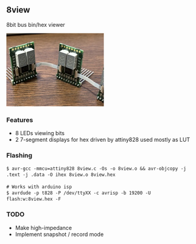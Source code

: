 ## 8view

8bit bus bin/hex viewer

![8view](../doc/th-8view-1.0.jpg)

### Features
* 8 LEDs viewing bits
* 2 7-segment displays for hex driven by attiny828 used mostly as LUT

### Flashing

```
$ avr-gcc -mmcu=attiny828 8view.c -Os -o 8view.o && avr-objcopy -j .text -j .data -O ihex 8view.o 8view.hex

# Works with arduino isp
$ avrdude -p t828 -P /dev/ttyXX -c avrisp -b 19200 -U flash:w:8view.hex -F
```

### TODO
* Make high-impedance
* Implement snapshot / record mode